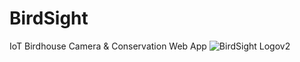 # BirdSight
IoT Birdhouse Camera &amp; Conservation Web App
![BirdSight Logov2](https://github.com/MBarc/BirdSight/assets/42979055/cb91181b-24e3-41f6-84e9-69805b67bcd9=250x250)
